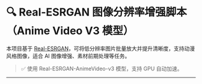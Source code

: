 # 🔍 Real-ESRGAN 图像分辨率增强脚本（Anime Video V3 模型）

本项目基于 [Real-ESRGAN](https://github.com/xinntao/Real-ESRGAN)，可将低分辨率图片批量放大并提升清晰度，支持动漫风格图像，适合 AI 图像增强、素材前期处理等任务。

> ✅ 使用 Real-ESRGAN-AnimeVideo-v3 模型，支持 GPU 自动加速。

---


